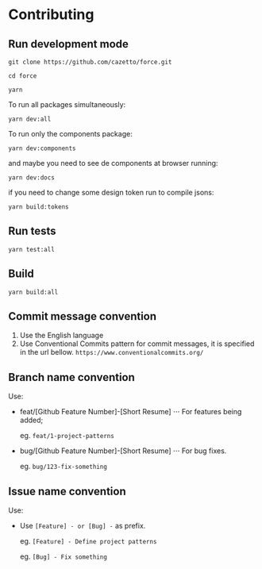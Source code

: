 # Contributing

## Run development mode

`git clone https://github.com/cazetto/force.git`

`cd force`

`yarn`

To run all packages simultaneously:

`yarn dev:all`

To run only the components package:

`yarn dev:components`

and maybe you need to see de components at browser running:

`yarn dev:docs`

if you need to change some design token run to compile jsons:

`yarn build:tokens`


## Run tests

`yarn test:all`

## Build

`yarn build:all`

## Commit message convention

1. Use the English language
2. Use Conventional Commits pattern for commit messages, it is specified in the url bellow.
   `https://www.conventionalcommits.org/`

## Branch name convention

Use:

- feat/[Github Feature Number]-[Short Resume] ⋅⋅⋅ For features being added;

  eg. `feat/1-project-patterns`

- bug/[Github Feature Number]-[Short Resume] ⋅⋅⋅ For bug fixes.

  eg. `bug/123-fix-something`

## Issue name convention

Use:

- Use `[Feature] - or [Bug] -` as prefix.

  eg. `[Feature] - Define project patterns`

  eg. `[Bug] - Fix something`
